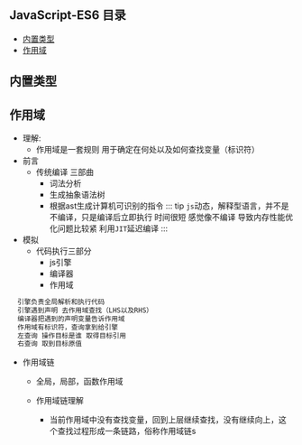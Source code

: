 ## JavaScript-ES6 目录

- [内置类型](#内置类型)
- [作用域](#作用域)

## 内置类型
## 作用域
- 理解:
  - 作用域是一套规则 用于确定在何处以及如何查找变量（标识符）
- 前言
  - 传统编译 三部曲
    - 词法分析
    - 生成抽象语法树
    - 根据ast生成计算机可识别的指令
::: tip
`js`动态，解释型语言，并不是不编译，只是编译后立即执行 时间很短 感觉像不编译 导致内存性能优化问题比较紧 利用`JIT`延迟编译
:::
- 模拟 
  - 代码执行三部分
    - js引擎
    - 编译器
    - 作用域
```txt
  引擎负责全局解析和执行代码
  引擎遇到声明 去作用域查找（LHS以及RHS）
  编译器把遇到的声明变量告诉作用域
  作用域有标识符，查询拿到给引擎
  左查询 操作目标是谁 取得目标引用
  右查询 取到目标原值 
```
- 作用域链

  - 全局，局部，函数作用域

  - 作用域链理解
    - 当前作用域中没有查找变量，回到上层继续查找，没有继续向上，这个查找过程形成一条链路，俗称作用域链s